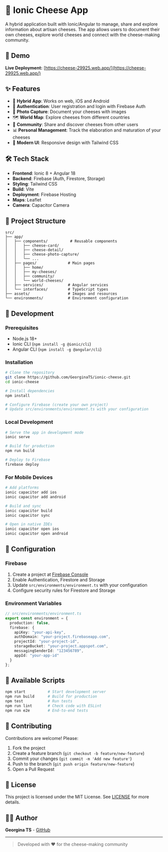 # 🧀 Ionic Cheese App

A hybrid application built with Ionic/Angular to manage, share and explore information about artisan cheeses. The app allows users to document their own cheeses, explore world cheeses and connect with the cheese-making community.

## 🚀 Demo

**Live Deployment:** [https://cheese-29925.web.app/](https://cheese-29925.web.app/)

## ✨ Features

- 📱 **Hybrid App**: Works on web, iOS and Android
- 🔐 **Authentication**: User registration and login with Firebase Auth
- 📸 **Photo Capture**: Document your cheeses with images
- 🗺️ **World Map**: Explore cheeses from different countries
- 👥 **Community**: Share and discover cheeses from other users
- 📊 **Personal Management**: Track the elaboration and maturation of your cheeses
- 🎨 **Modern UI**: Responsive design with Tailwind CSS

## 🛠️ Tech Stack

- **Frontend**: Ionic 8 + Angular 18
- **Backend**: Firebase (Auth, Firestore, Storage)
- **Styling**: Tailwind CSS
- **Build**: Vite
- **Deployment**: Firebase Hosting
- **Maps**: Leaflet
- **Camera**: Capacitor Camera

## 📁 Project Structure

```text
src/
├── app/
│   ├── components/          # Reusable components
│   │   ├── cheese-card/
│   │   ├── cheese-detail/
│   │   ├── cheese-photo-capture/
│   │   └── ...
│   ├── pages/              # Main pages
│   │   ├── home/
│   │   ├── my-cheeses/
│   │   ├── community/
│   │   └── world-cheeses/
│   ├── services/           # Angular services
│   └── interfaces/         # TypeScript types
├── assets/                 # Images and resources
└── environments/           # Environment configuration
```

## 🚀 Development

### Prerequisites

- Node.js 18+
- Ionic CLI (`npm install -g @ionic/cli`)
- Angular CLI (`npm install -g @angular/cli`)

### Installation

```bash
# Clone the repository
git clone https://github.com/GeorginaTS/ionic-cheese.git
cd ionic-cheese

# Install dependencies
npm install

# Configure Firebase (create your own project)
# Update src/environments/environment.ts with your configuration
```

### Local Development

```bash
# Serve the app in development mode
ionic serve

# Build for production
npm run build

# Deploy to Firebase
firebase deploy
```

### For Mobile Devices

```bash
# Add platforms
ionic capacitor add ios
ionic capacitor add android

# Build and sync
ionic capacitor build
ionic capacitor sync

# Open in native IDEs
ionic capacitor open ios
ionic capacitor open android
```

## 🔧 Configuration

### Firebase

1. Create a project at [Firebase Console](https://console.firebase.google.com/)
2. Enable Authentication, Firestore and Storage
3. Update `src/environments/environment.ts` with your configuration
4. Configure security rules for Firestore and Storage

### Environment Variables

```typescript
// src/environments/environment.ts
export const environment = {
  production: false,
  firebase: {
    apiKey: "your-api-key",
    authDomain: "your-project.firebaseapp.com",
    projectId: "your-project-id",
    storageBucket: "your-project.appspot.com",
    messagingSenderId: "123456789",
    appId: "your-app-id"
  }
};
```

## 📝 Available Scripts

```bash
npm start          # Start development server
npm run build      # Build for production
npm test           # Run tests
npm run lint       # Check code with ESLint
npm run e2e        # End-to-end tests
```

## 🤝 Contributing

Contributions are welcome! Please:

1. Fork the project
2. Create a feature branch (`git checkout -b feature/new-feature`)
3. Commit your changes (`git commit -m 'Add new feature'`)
4. Push to the branch (`git push origin feature/new-feature`)
5. Open a Pull Request

## 📄 License

This project is licensed under the MIT License. See [LICENSE](LICENSE) for more details.

## 👨‍💻 Author

**Georgina TS** - [GitHub](https://github.com/GeorginaTS)

---

> Developed with ❤️ for the cheese-making community